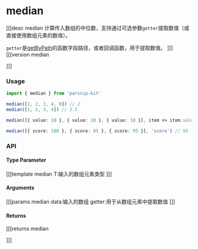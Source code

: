 # median
[[[desc median
计算传入数组的中位数，支持通过可选参数`getter`提取数值（或直接使用数组元素的数值）。

`getter`是[getByPath](../object/getByPath)的函数字段路径，或者回调函数，用于提取数值。
]]]
[[[version median
  
]]]
### Usage

```ts
import { median } from 'parsnip-kit'

median([1, 2, 3, 4, 0]) // 2
median([1, 2, 3, 4]) // 2.5

median([{ value: 10 }, { value: 20 }, { value: 10 }], item => item.value) // 10

median([{ score: 100 }, { score: 85 }, { score: 95 }], 'score') // 95
```


### API

#### Type Parameter
[[[template median
T:输入的数组元素类型
]]]
#### Arguments
[[[params median
data:输入的数组
getter:用于从数组元素中提取数值
]]]
#### Returns
[[[returns median

]]]